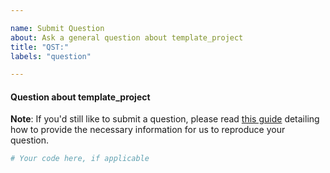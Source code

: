 ```yaml
---

name: Submit Question
about: Ask a general question about template_project
title: "QST:"
labels: "question"

---
```


#### Question about template_project

**Note**: If you'd still like to submit a question, please read [this guide](
https://matthewrocklin.com/blog/work/2018/02/28/minimal-bug-reports) detailing how to
provide the necessary information for us to reproduce your question.

```python
# Your code here, if applicable
```
